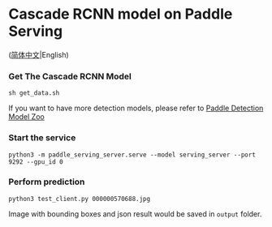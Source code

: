 # Cascade RCNN model on Paddle Serving

([简体中文](./README_CN.md)|English)

### Get The Cascade RCNN Model
```
sh get_data.sh
```
If you want to have more detection models, please refer to [Paddle Detection Model Zoo](https://github.com/PaddlePaddle/PaddleDetection/blob/release/0.2/docs/MODEL_ZOO_cn.md)

### Start the service
```
python3 -m paddle_serving_server.serve --model serving_server --port 9292 --gpu_id 0
```

### Perform prediction
```
python3 test_client.py 000000570688.jpg
```

Image with bounding boxes and json result would be saved in `output` folder.
